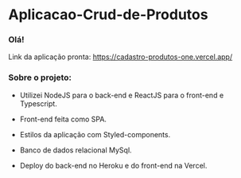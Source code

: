 # Aplicacao-Crud-de-Produtos

### Olá!

Link da aplicação pronta: https://cadastro-produtos-one.vercel.app/

### Sobre o projeto:

- Utilizei NodeJS para o back-end e ReactJS para o front-end e Typescript.

- Front-end feita como SPA.

- Estilos da aplicação com Styled-components.

- Banco de dados relacional MySql.

- Deploy do back-end no Heroku e do front-end na Vercel.
